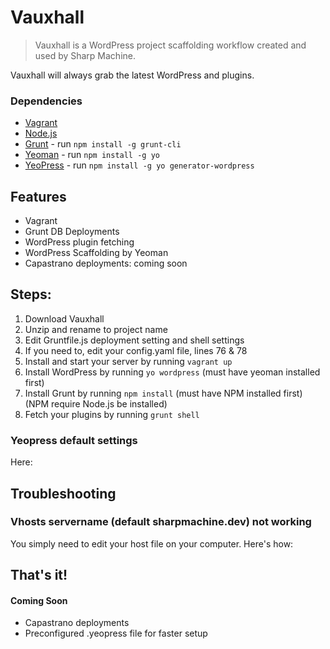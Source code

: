 # Vauxhall

> Vauxhall is a WordPress project scaffolding workflow created and used by Sharp Machine.

Vauxhall will always grab the latest WordPress and plugins.

### Dependencies

- [Vagrant](http://vagrantup.com)
- [Node.js](http://nodejs.org)
- [Grunt](http://gruntjs.com) - run `npm install -g grunt-cli`
- [Yeoman](http://yeoman.io/) - run `npm install -g yo`
- [YeoPress](https://github.com/wesleytodd/YeoPress) - run `npm install -g yo generator-wordpress`

## Features

- Vagrant
- Grunt DB Deployments
- WordPress plugin fetching
- WordPress Scaffolding by Yeoman
- Capastrano deployments: coming soon

## Steps:

1. Download Vauxhall
2. Unzip and rename to project name
3. Edit Gruntfile.js deployment setting and shell settings
4. If you need to, edit your config.yaml file, lines 76 & 78
5. Install and start your server by running `vagrant up`
6. Install WordPress by running `yo wordpress` (must have yeoman installed first)
7. Install Grunt by running `npm install` (must have NPM installed first)(NPM require Node.js be installed)
8. Fetch your plugins by running `grunt shell`

### Yeopress default settings

Here:

## Troubleshooting

### Vhosts servername (default sharpmachine.dev) not working

You simply need to edit your host file on your computer.  Here's how:

## That's it!

#### Coming Soon

- Capastrano deployments
- Preconfigured .yeopress file for faster setup
